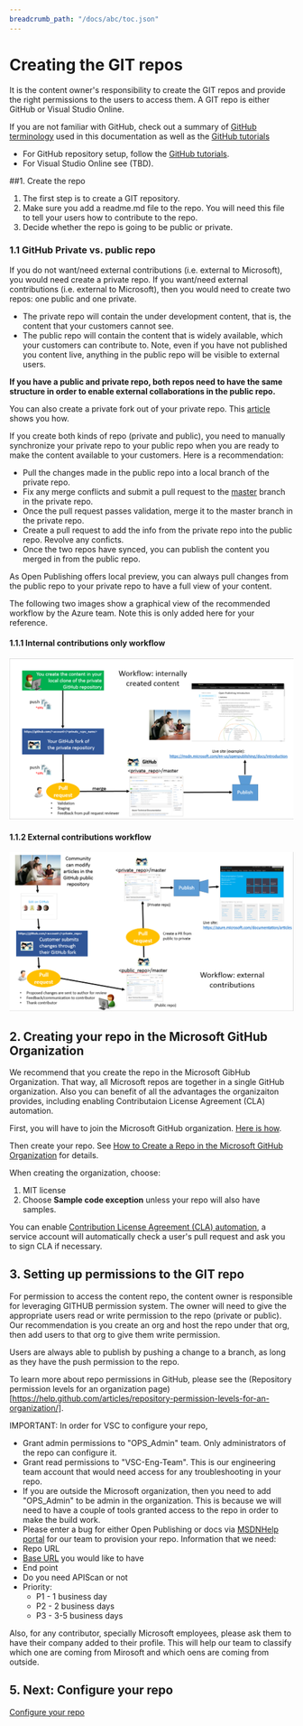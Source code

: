 ```yaml
---
breadcrumb_path: "/docs/abc/toc.json"
---
```


# Creating the GIT repos
It is the content owner's responsibility to create the GIT repos and provide the right permissions to the users to access them. 
A GIT repo is either GitHub or Visual Studio Online.

If you are not familiar with GitHub, check out a summary of [GitHub terminology](GitHub-terminology.md) used in this documentation as well as the [GitHub tutorials](https://github.com/)

- For GitHub repository setup, follow the [GitHub tutorials](https://help.github.com/articles/set-up-git/).
- For Visual Studio Online see (TBD).

##1. Create the repo
1. The first step is to create a GIT repository.
2. Make sure you add a readme.md file to the repo. You will need this file to tell your users how to contribute to the repo.
3. Decide whether the repo is going to be public or private.

### 1.1 GitHub Private vs. public repo

If you do not want/need external contributions (i.e. external to Microsoft), you would need create a private repo.
If you want/need external contributions (i.e. external to Microsoft), then you would need to create two repos: one public and one private.

- The private repo will contain the under development content, that is, the content that your customers cannot see. 
- The public repo will contain the content that is widely available, which your customers can contribute to. Note, even if you have not published you content live, anything in the public repo will be visible to external users.

**If you have a public and private repo, both repos need to have the same structure in order to enable external collaborations in the public repo.**

You can also create a private fork out of your private repo. This [article](https://opensourcehub.microsoft.com/articles/github-create-private-fork-of-public-repo) shows you how. 

If you create both kinds of repo (private and public), you need to manually synchronize your private repo to your public repo when you are ready to make the content available to your customers. 
Here is a recommendation:  

- Pull the changes made in the public repo into a local branch of the private repo. 
- Fix any merge conflicts and submit a pull request to the [master](GitHub-terminology.md) branch in the private repo.
- Once the pull request passes validation, merge it to the master branch in the private repo. 
- Create a pull request to add the info from the private repo into the public repo. Revolve any conficts.
- Once the two repos have synced, you can publish the content you merged in from the public repo.
 
As Open Publishing offers local preview, you can always pull changes from the public repo to your private repo to have a full view of your content. 

The following two images show a graphical view of the recommended workflow by the Azure team. Note this is only added here for your reference.

#### 1.1.1 Internal contributions only workflow
![Internal contributions](../images/GitHub_InternalWorkflow.png)

#### 1.1.2 External contributions workflow
![External contributions](../images/GitHub_ExternalWorkflow.png)

  
## 2. Creating your repo in the Microsoft GitHub Organization
We recommend that you create the repo in the Microsoft GibHub Organization. That way, all Microsoft repos are together in a single GitHub organization. Also you can benefit of all the advantages the organizaiton provides, including enabling Contributaion License Agreement (CLA) automation. 

First, you will have to join the Microsoft GitHub organization. [Here is how](https://www.1eswiki.com/wiki/How_to_Join_the_Microsoft_GitHub_Organization).

Then create your repo. See [How to Create a Repo in the Microsoft GitHub Organization](https://opensourcehub.microsoft.com/articles/how-to-create-new-repo-in-microsoft-github-org-self-service) for details.

When creating the organization, choose:
1. MIT license
2. Choose **Sample code exception** unless your repo will also have samples. 

You can enable [Contribution License Agreement (CLA) automation](https://opensourcehub.microsoft.com/articles/automating-cla-signing), a service account will automatically check a user's pull request and ask you to sign CLA if necessary.

## 3. Setting up permissions to the GIT repo
For permission to access the content repo, the content owner is responsible for leveraging GITHUB permission system. The owner will need to give the appropriate users read or write permission to the repo (private or public). Our recommendation is you create an org and host the repo under that org, then add users to that org to give them write permission. 

Users are always able to publish by pushing a change to a branch, as long as they have the push permission to the repo.

To learn more about repo permissions in GitHub, please see the (Repository permission levels for an organization page)[https://help.github.com/articles/repository-permission-levels-for-an-organization/]. 

IMPORTANT: In order for VSC to configure your repo, 
* Grant admin permissions to "OPS_Admin" team. Only administrators of the repo can configure it. 
* Grant read permissions to "VSC-Eng-Team". This is our engineering team account that would need access for any troubleshooting in your repo. 
* If you are outside the Microsoft organization, then you need to add "OPS_Admin" to be admin in the organization. This is because we will need to have a couple of tools granted access to the repo in order to make the build work.  
* Please enter a bug for either Open Publishing or docs via [MSDNHelp portal](http://MSDNHelp) for our team to provision your repo. Information that we need:
 * Repo URL
 * [Base URL](URL-management.md) you would like to have
 * End point
 * Do you need APIScan or not
 * Priority:
    * P1 - 1 business day
    * P2 - 2 business days
    * P3 - 3-5 business days
 
Also, for any contributor, specially Microsoft employees, please ask them to have their company added to their profile. This will help our team to classify which one are coming from Mirosoft and which oens are coming from outside.

## 5. Next: Configure your repo
[Configure your repo](repo-config.md)
